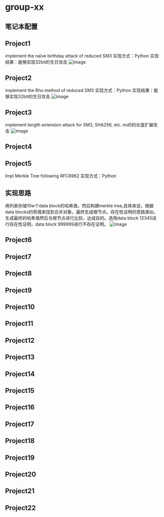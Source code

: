 # group-xx
## 笔记本配置

## Project1
implement the naïve birthday attack of reduced SM3
实现方式：Python 实现结果：能够实现32bit的生日攻击
![image](https://github.com/Ashl703/group-xx/assets/138503504/4a7bc0b4-e936-46a0-bbaa-739c69da3829)

## Project2
implement the Rho method of reduced SM3
实现方式：Python 实现结果：能够实现32bit的生日攻击
![image](https://github.com/Ashl703/group-xx/assets/138503504/27cbb450-5530-4f1f-8d0c-d4e3d74cd7ba)

## Project3
implement length extension attack for SM3, SHA256, etc.
md5的长度扩展攻击
![image](https://github.com/Ashl703/group-xx/assets/138503504/abd7331a-a584-43b8-8966-7a0fcc79dde1)

## Project4
## Project5
Impl Merkle Tree following RFC6962
实现方式：Python 
## 实现思路
用列表存储10w个data block的哈希值，然后构建merkle tree,具体来说，根据data blocks的奇偶来找到合并对象，最终生成根节点。存在性证明的思路类似，生成最终的哈希值然后与根节点进行比较，达成目的。选用data block 12345进行存在性证明，data block 999999进行不存在证明。
![image](https://github.com/Ashl703/group-xx/assets/138503504/15a7940e-1d81-4d1a-b65b-884d48a90e88)

## Project6
## Project7
## Project8
## Project9
## Project10
## Project11
## Project12
## Project13
## Project14
## Project15
## Project16
## Project17
## Project18
## Project19
## Project20
## Project21
## Project22
